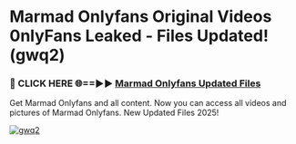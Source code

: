 # Marmad Onlyfans Original Videos 0nlyFans Leaked - Files Updated! (gwq2)

<h3>🔴 CLICK HERE 🌐==►► <a href="https://tinyurl.com/2m67pmp6" rel="nofollow">Marmad Onlyfans Updated Files</a></h3>

Get Marmad Onlyfans and all content. Now you can access all videos and pictures of Marmad Onlyfans. New Updated Files 2025!

[![gwq2](https://i.imgur.com/H4QAA4z.gif)](https://tinyurl.com/2m67pmp6)